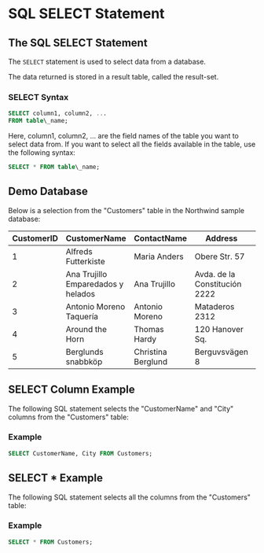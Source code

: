 
SQL SELECT Statement
====================


The SQL SELECT Statement
------------------------


The `SELECT` statement is used to select data from a database.


The data returned is stored in a result table, called the result-set.


### SELECT Syntax




```sql
SELECT column1, column2, ...
FROM table\_name;

```

Here, column1, column2, ... are the field names of the table you want to 
select data from. If you 
want to select all the fields available in the table, use the following syntax:




```sql
SELECT * FROM table\_name;

```

Demo Database
-------------


Below is a selection from the "Customers" table in the Northwind sample database:





| CustomerID | CustomerName | ContactName | Address | City | PostalCode | Country |
| --- | --- | --- | --- | --- | --- | --- |
| 1 | Alfreds Futterkiste | Maria Anders | Obere Str. 57 | Berlin | 12209 | Germany |
| 2 | Ana Trujillo Emparedados y helados | Ana Trujillo | Avda. de la Constitución 2222 | México D.F. | 05021 | Mexico |
| 3 | Antonio Moreno Taquería | Antonio Moreno | Mataderos 2312 | México D.F. | 05023 | Mexico |
| 4 | Around the Horn | Thomas Hardy | 120 Hanover Sq. | London | WA1 1DP | UK |
| 5 | Berglunds snabbköp | Christina Berglund | Berguvsvägen 8 | Luleå | S-958 22 | Sweden |



SELECT Column Example
---------------------


The following SQL statement selects the "CustomerName" and "City" columns 
from the "Customers" table:



### Example



```sql
SELECT CustomerName, City FROM Customers;


```


SELECT * Example
----------------


The following SQL statement selects all the columns from the "Customers" 
table:



### Example



```sql
SELECT * FROM Customers;


```



